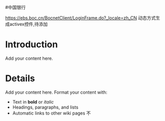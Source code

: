 #中国银行

https://ebs.boc.cn/BocnetClient/LoginFrame.do?_locale=zh_CN
动态方式生成activex控件,待添加


# Introduction #

Add your content here.


# Details #

Add your content here.  Format your content with:
  * Text in **bold** or _italic_
  * Headings, paragraphs, and lists
  * Automatic links to other wiki pages
不